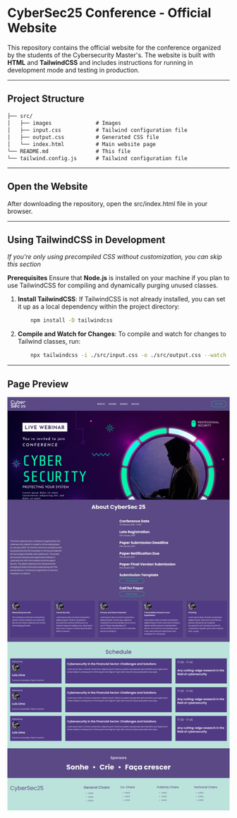 # CyberSec25 Conference - Official Website

This repository contains the official website for the conference organized by the students of the Cybersecurity Master's. The website is built with **HTML** and **TailwindCSS** and includes instructions for running in development mode and testing in production.

---

## Project Structure

```
├── src/
│   ├── images              # Images
│   ├── input.css           # Tailwind configuration file
│   ├── output.css          # Generated CSS file
│   └── index.html          # Main website page
└── README.md               # This file
└── tailwind.config.js      # Tailwind configuration file
```
---

## Open the Website

After downloading the repository, open the src/index.html file in your browser.

---

## Using TailwindCSS in Development

_If you're only using precompiled CSS without customization, you can skip this section_

**Prerequisites**
Ensure that **Node.js** is installed on your machine if you plan to use TailwindCSS for compiling and dynamically purging unused classes.

1.  **Install TailwindCSS**:
    If TailwindCSS is not already installed, you can set it up as a local dependency within the project directory:
    ```bash
        npm install -D tailwindcss
    ```

2. **Compile and Watch for Changes**:
    To compile and watch for changes to Tailwind classes, run:
    ```bash
        npx tailwindcss -i ./src/input.css -o ./src/output.css --watch
    ```

---

## Page Preview

![Page Screenshot](./screenshot.png)